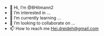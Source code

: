 - 👋 Hi, I’m @8Hitmann2
- 👀 I’m interested in ...
- 🌱 I’m currently learning ...
- 💞️ I’m looking to collaborate on ...
- 📫 How to reach me Hei.dreideh@gmail.com

<!---
8Hitmann2/8Hitmann2 is a ✨ special ✨ repository because its `README.md` (this file) appears on your GitHub profile.
You can click the Preview link to take a look at your changes.
--->

